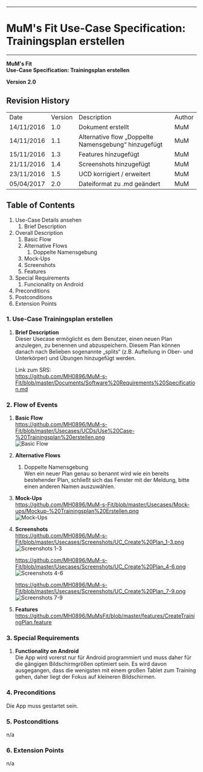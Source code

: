 -------------
# MuM's Fit Use-Case Specification: Trainingsplan erstellen #
-------------
**MuM's Fit**  
**Use-Case Specification: Trainingsplan erstellen**

**Version 2.0**

## Revision History ##
<table>
<tr><td>Date</td><td>Version</td><td>Description</td><td>Author</td></tr>
<tr><td>14/11/2016</td><td>1.0</td><td>Dokument erstellt</td><td>MuM</td></tr>
<tr><td>14/11/2016</td><td>1.1</td><td>Alternative flow „Doppelte Namensgebung“ hinzugefügt</td><td>MuM</td></tr>
<tr><td>15/11/2016</td><td>1.3</td><td>Features hinzugefügt</td><td>MuM</td></tr>
<tr><td>21/11/2016</td><td>1.4</td><td>Screenshots hinzugefügt</td><td>MuM</td></tr>
<tr><td>23/11/2016</td><td>1.5</td><td>UCD korrigiert / erweitert</td><td>MuM</td></tr>
<tr><td>05/04/2017</td><td>2.0</td><td>Dateiformat zu .md geändert</td><td>MuM</td></tr>
</table>

## Table of Contents ##
1. Use-Case Details ansehen
	1. Brief Description
2. Overall Description
	1. Basic Flow
	2. Alternative Flows
		1. Doppelte Namensgebung
	3. Mock-Ups
	4. Screenshots
	5. Features
3. Special Requirements
	1. Funcionality on Android
4. Preconditions
5. Postconditions
6. Extension Points

### 1. Use-Case Trainingsplan erstellen ###
1. **Brief Description**  
Dieser Usecase ermöglicht es dem Benutzer, einen neuen Plan anzulegen, zu benennen und abzuspeichern. Diesem Plan können danach nach Belieben sogenannte „splits“ (z.B. Aufteilung in Ober- und Unterkörper) und Übungen hinzugefügt werden. 

	Link zum SRS:   
	<a href="https://github.com/MH0896/MuM-s-Fit/blob/master/Documents/Software%20Requirements%20Specification.md">https://github.com/MH0896/MuM-s-Fit/blob/master/Documents/Software%20Requirements%20Specification.md</a>

### 2. Flow of Events ###
1. **Basic Flow**  
<a href="https://github.com/MH0896/MuM-s-Fit/blob/master/Usecases/UCDs/Use%20Case-%20Trainingsplan%20erstellen.png">https://github.com/MH0896/MuM-s-Fit/blob/master/Usecases/UCDs/Use%20Case-%20Trainingsplan%20erstellen.png</a>  
![Basic Flow](https://github.com/MH0896/MuM-s-Fit/blob/master/Usecases/UCDs/Use%20Case-%20Trainingsplan%20erstellen.png "Basic Flow")
2. **Alternative Flows**
	1. Doppelte Namensgebung  
Wen ein neuer Plan genau so benannt wird wie ein bereits bestehender Plan, schließt sich das Fenster mit der Meldung, bitte einen anderen Namen auszuwählen.
3. **Mock-Ups**  
<a href="https://github.com/MH0896/MuM-s-Fit/blob/master/Usecases/Mock-ups/Mockup-%20Trainingsplan%20Erstellen.png">https://github.com/MH0896/MuM-s-Fit/blob/master/Usecases/Mock-ups/Mockup-%20Trainingsplan%20Erstellen.png</a>  
![Mock-Ups](https://github.com/MH0896/MuM-s-Fit/blob/master/Usecases/Mock-ups/Mockup-%20Trainingsplan%20Erstellen.png "Mock-Ups")
4. **Screenshots**  
<a href="https://github.com/MH0896/MuM-s-Fit/blob/master/Usecases/Screenshots/UC_Create%20Plan_1-3.png">https://github.com/MH0896/MuM-s-Fit/blob/master/Usecases/Screenshots/UC_Create%20Plan_1-3.png</a>  
![Screenshots 1-3](https://github.com/MH0896/MuM-s-Fit/blob/master/Usecases/Screenshots/UC_Create%20Plan_1-3.png "Screenshots 1-3")

	<a href="https://github.com/MH0896/MuM-s-Fit/blob/master/Usecases/Screenshots/UC_Create%20Plan_4-6.png">https://github.com/MH0896/MuM-s-Fit/blob/master/Usecases/Screenshots/UC_Create%20Plan_4-6.png</a>  
	![Screenshots 4-6](https://github.com/MH0896/MuM-s-Fit/blob/master/Usecases/Screenshots/UC_Create%20Plan_4-6.png "Screenshots 4-6")

	<a href="https://github.com/MH0896/MuM-s-Fit/blob/master/Usecases/Screenshots/UC_Create%20Plan_7-9.png">https://github.com/MH0896/MuM-s-Fit/blob/master/Usecases/Screenshots/UC_Create%20Plan_7-9.png</a>  
	![Screenshots 7-9](https://github.com/MH0896/MuM-s-Fit/blob/master/Usecases/Screenshots/UC_Create%20Plan_7-9.png "Screenshots 7-9")
5. **Features**  
<a href="https://github.com/MH0896/MuMsFit/blob/master/features/CreateTrainingPlan.feature">https://github.com/MH0896/MuMsFit/blob/master/features/CreateTrainingPlan.feature</a>

### 3. Special Requirements ###
1. **Functionality on Android**  
Die App wird vorerst nur für Android programmiert und muss daher für die gängigen Bildschirmgrößen optimiert sein. Es wird davon ausgegangen, dass die wenigsten mit einem großen Tablet zum Training gehen, daher liegt der Fokus auf kleineren Bildschirmen.

### 4. Preconditions ###
Die App muss gestartet sein.

### 5. Postconditions ###
n/a

### 6. Extension Points ###
n/a